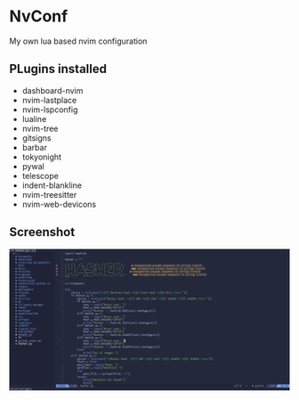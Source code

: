 # NvConf
My  own lua based nvim configuration

## PLugins installed

* dashboard-nvim
* nvim-lastplace
* nvim-lspconfig
* lualine
* nvim-tree
* gitsigns
* barbar
* tokyonight
* pywal
* telescope
* indent-blankline
* nvim-treesitter
* nvim-web-devicons

## Screenshot
![screenshot](https://github.com/TechnicalDC/NvConf/blob/main/images/nvim.png)
